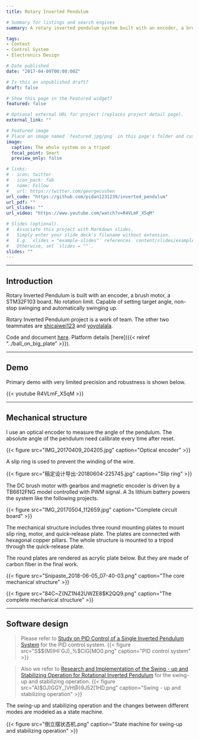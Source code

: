 ```yaml
---
title: Rotary Inverted Pendulum

# Summary for listings and search engines
summary: A rotary inverted pendulum system built with an encoder, a brush motor, a STM32F103 board that is capable of setting target orientation, non-stop swinging and automatically swinging up.

tags:
- Contest
- Control System
- Electronics Design

# Date published
date: "2017-04-09T00:00:00Z"

# Is this an unpublished draft?
draft: false

# Show this page in the Featured widget?
featured: false

# Optional external URL for project (replaces project detail page).
external_link: ""

# Featured image
# Place an image named `featured.jpg/png` in this page's folder and customize its options here.
image:
  caption: The whole system on a tripod
  focal_point: Smart
  preview_only: false

# links:
# - icon: twitter
#   icon_pack: fab
#   name: Follow
#   url: https://twitter.com/georgecushen
url_code: "https://github.com/pidan1231239/inverted_pendulum"
url_pdf: ""
url_slides: ""
url_video: "https://www.youtube.com/watch?v=R4VLmF_X5qM"

# Slides (optional).
#   Associate this project with Markdown slides.
#   Simply enter your slide deck's filename without extension.
#   E.g. `slides = "example-slides"` references `content/slides/example-slides.md`.
#   Otherwise, set `slides = ""`.
slides: ""
---
```


---
## Introduction

Rotary Inverted Pendulum is built with an encoder, a brush motor, a STM32F103 board. No rotation limit. Capable of setting target angle, non-stop swinging and automatically swinging up.

Rotary Inverted Pendulum project is a work of team. The other two teammates are [shicaiwei123](https://github.com/shicaiwei123) and [yoyolalala](https://github.com/yoyolalala). 

Code and document [here](https://github.com/pidan1231239/inverted_pendulum). Platform details [here]({{< relref "../ball_on_big_plate" >}}).

---
## Demo

Primary demo with very limited precision and robustness is shown below.

{{< youtube R4VLmF_X5qM >}}

---
## Mechanical structure

I use an optical encoder to measure the angle of the pendulum. The absolute angle of the pendulum need calibrate every time after reset.

{{< figure src="IMG_20170409_204205.jpg" caption="Optical encoder" >}}

A slip ring is used to prevent the winding of the wire.

{{< figure src="稿定设计导出-20180604-225745.jpg" caption="Slip ring" >}}

The DC brush motor with gearbox and magnetic encoder is driven by a TB6612FNG model controlled with PWM signal. A 3s lithium battery powers the system like the following projects.

{{< figure src="IMG_20170504_112659.jpg" caption="Complete circuit board" >}}

The mechanical structure includes three round mounting plates to mount slip ring, motor, and quick-release plate. The plates are connected with hexagonal copper pillars. The whole structure is mounted to a tripod through the quick-release plate. 

The round plates are rendered as acrylic plate below. But they are made of carbon fiber in the final work.

{{< figure src="Snipaste_2018-06-05_07-40-03.png" caption="The core mechanical structure" >}}

{{< figure src="84C~Z{NZ1N42UWZE8$K2QQ9.png" caption="The complete mechanical structure" >}}

---
## Software design

> Please refer to [Study on PID Control of a Single Inverted Pendulum System](http://en.cnki.com.cn/Article_en/CJFDTOTAL-JZDF2007S1010.htm) for the PID control system.
> {{< figure src="S$$(M)IHI`GJ)_%$CIG[MO0.png" caption="PID control system" >}}

> Also we refer to [Research and Implementation of the Swing - up and Stabilizing Operation for Rotational Inverted Pendulum](http://www.ahkjwx.cn:81/article/detail.aspx?id=669914934) for the swing-up and stabilizing operation.
> {{< figure src="A)$0J)GGY_]VH@}9J52[1HD.png" caption="Swing - up and stabilizing operation" >}}

The swing-up and stabilizing operation and the changes between different modes are modeled as a state machine.

{{< figure src="倒立摆状态机.png" caption="State machine for swing-up and stabilizing operation" >}}
